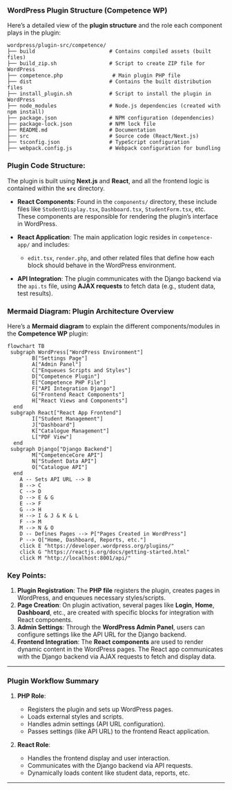 ### **WordPress Plugin Structure (Competence WP)**

Here’s a detailed view of the **plugin structure** and the role each component plays in the plugin:

```text
wordpress/plugin-src/competence/
├── build                        # Contains compiled assets (built files)
├── build_zip.sh                 # Script to create ZIP file for WordPress
├── competence.php                # Main plugin PHP file
├── dist                         # Contains the built distribution files
├── install_plugin.sh            # Script to install the plugin in WordPress
├── node_modules                 # Node.js dependencies (created with npm install)
├── package.json                 # NPM configuration (dependencies)
├── package-lock.json            # NPM lock file
├── README.md                    # Documentation
├── src                          # Source code (React/Next.js)
├── tsconfig.json                # TypeScript configuration
├── webpack.config.js            # Webpack configuration for bundling
```

### **Plugin Code Structure**:

The plugin is built using **Next.js** and **React**, and all the frontend logic is contained within the **`src`** directory.

* **React Components**: Found in the `components/` directory, these include files like `StudentDisplay.tsx`, `Dashboard.tsx`, `StudentForm.tsx`, etc. These components are responsible for rendering the plugin’s interface in WordPress.

* **React Application**: The main application logic resides in `competence-app/` and includes:

  * `edit.tsx`, `render.php`, and other related files that define how each block should behave in the WordPress environment.

* **API Integration**: The plugin communicates with the Django backend via the `api.ts` file, using **AJAX requests** to fetch data (e.g., student data, test results).

### **Mermaid Diagram: Plugin Architecture Overview**

Here’s a **Mermaid diagram** to explain the different components/modules in the **Competence WP** plugin:

```mermaid
flowchart TB
 subgraph WordPress["WordPress Environment"]
        B["Settings Page"]
        A["Admin Panel"]
        C["Enqueues Scripts and Styles"]
        D["Competence Plugin"]
        E["Competence PHP File"]
        F["API Integration Django"]
        G["Frontend React Components"]
        H["React Views and Components"]
  end
 subgraph React["React App Frontend"]
        I["Student Management"]
        J["Dashboard"]
        K["Catalogue Management"]
        L["PDF View"]
  end
 subgraph Django["Django Backend"]
        M["CompetenceCore API"]
        N["Student Data API"]
        O["Catalogue API"]
  end
    A -- Sets API URL --> B
    B --> C
    C --> D
    D --> E & G
    E --> F
    G --> H
    H --> I & J & K & L
    F --> M
    M --> N & O
    D -- Defines Pages --> P["Pages Created in WordPress"]
    P --> Q["Home, Dashboard, Reports, etc."]
    click E "https://developer.wordpress.org/plugins/"
    click G "https://reactjs.org/docs/getting-started.html"
    click M "http://localhost:8001/api/"

```

### **Key Points**:

1. **Plugin Registration**: The **PHP file** registers the plugin, creates pages in WordPress, and enqueues necessary styles/scripts.
2. **Page Creation**: On plugin activation, several pages like **Login**, **Home**, **Dashboard**, etc., are created with specific blocks for integration with React components.
3. **Admin Settings**: Through the **WordPress Admin Panel**, users can configure settings like the API URL for the Django backend.
4. **Frontend Integration**: The **React components** are used to render dynamic content in the WordPress pages. The React app communicates with the Django backend via AJAX requests to fetch and display data.

---

### **Plugin Workflow Summary**

1. **PHP Role**:

   * Registers the plugin and sets up WordPress pages.
   * Loads external styles and scripts.
   * Handles admin settings (API URL configuration).
   * Passes settings (like API URL) to the frontend React application.

2. **React Role**:

   * Handles the frontend display and user interaction.
   * Communicates with the Django backend via API requests.
   * Dynamically loads content like student data, reports, etc.

---
